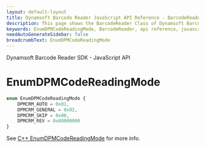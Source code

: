 ```yaml
---
layout: default-layout
title: Dynamsoft Barcode Reader JavaScript API Reference - BarcodeReader
description: This page shows the BarcodeReader Class of Dynamsoft Barcode Reader JavaScript SDK.
keywords: EnumDPMCodeReadingMode, BarcodeReader, api reference, javascript, js
needAutoGenerateSidebar: false
breadcrumbText: EnumDPMCodeReadingMode
---
```


Dynamsoft Barcode Reader SDK - JavaScript API
# EnumDPMCodeReadingMode

```ts
enum EnumDPMCodeReadingMode { 
    DPMCRM_AUTO = 0x01, 
    DPMCRM_GENERAL = 0x02,
    DPMCRM_SKIP = 0x00,
    DPMCRM_REV = 0x80000000
}
```

See [C++ EnumDPMCodeReadingMode](https://www.dynamsoft.com/barcode-reader/parameters/enum/parameter-mode-enums.html?ver=latest#dpmcodereadingmode) for more info.